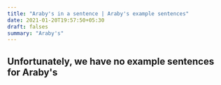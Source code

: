 ```yaml
---
title: "Araby's in a sentence | Araby's example sentences"
date: 2021-01-20T19:57:50+05:30
draft: falses
summary: "Araby's"
---
```

## Unfortunately, we have no example sentences for Araby's                 
